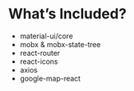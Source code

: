 # What’s Included?
- material-ui/core
- mobx & mobx-state-tree
- react-router
- react-icons
- axios
- google-map-react
